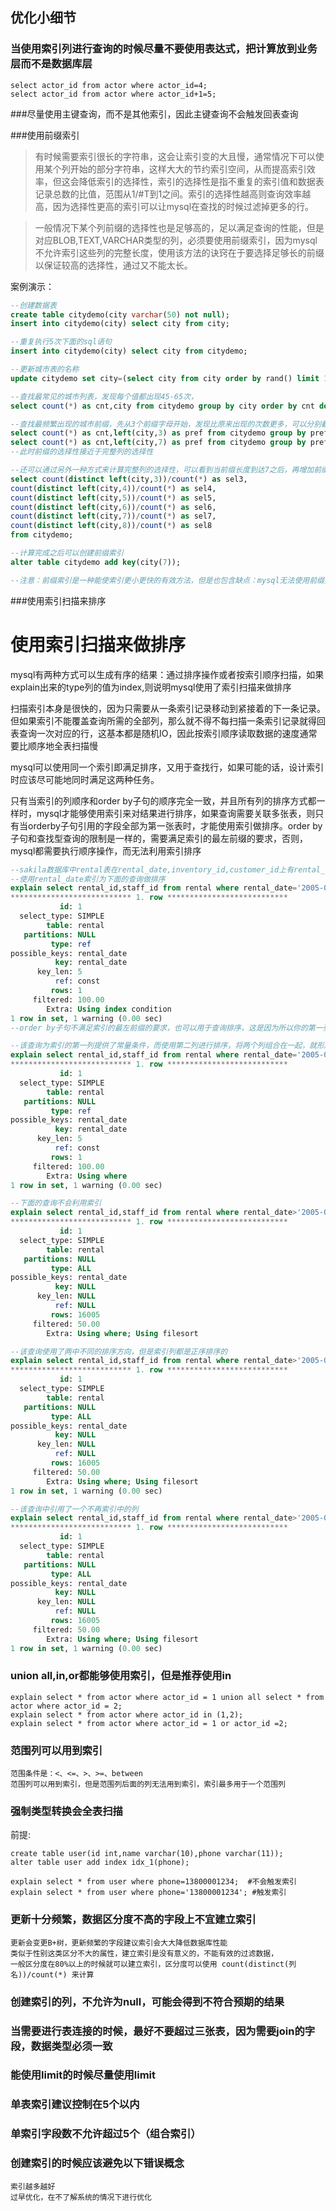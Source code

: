 ## 优化小细节

### 当使用索引列进行查询的时候尽量不要使用表达式，把计算放到业务层而不是数据库层

```text
select actor_id from actor where actor_id=4;
select actor_id from actor where actor_id+1=5;
```

###尽量使用主键查询，而不是其他索引，因此主键查询不会触发回表查询

###使用前缀索引

> 有时候需要索引很长的字符串，这会让索引变的大且慢，通常情况下可以使用某个列开始的部分字符串，这样大大的节约索引空间，从而提高索引效率，但这会降低索引的选择性，索引的选择性是指不重复的索引值和数据表记录总数的比值，范围从1/#T到1之间。索引的选择性越高则查询效率越高，因为选择性更高的索引可以让mysql在查找的时候过滤掉更多的行。

> 一般情况下某个列前缀的选择性也是足够高的，足以满足查询的性能，但是对应BLOB,TEXT,VARCHAR类型的列，必须要使用前缀索引，因为mysql不允许索引这些列的完整长度，使用该方法的诀窍在于要选择足够长的前缀以保证较高的选择性，通过又不能太长。

案例演示：

```sql
--创建数据表
create table citydemo(city varchar(50) not null);
insert into citydemo(city) select city from city;

--重复执行5次下面的sql语句
insert into citydemo(city) select city from citydemo;

--更新城市表的名称
update citydemo set city=(select city from city order by rand() limit 1);

--查找最常见的城市列表，发现每个值都出现45-65次，
select count(*) as cnt,city from citydemo group by city order by cnt desc limit 10;

--查找最频繁出现的城市前缀，先从3个前缀字母开始，发现比原来出现的次数更多，可以分别截取多个字符查看城市出现的次数
select count(*) as cnt,left(city,3) as pref from citydemo group by pref order by cnt desc limit 10;
select count(*) as cnt,left(city,7) as pref from citydemo group by pref order by cnt desc limit 10;
--此时前缀的选择性接近于完整列的选择性

--还可以通过另外一种方式来计算完整列的选择性，可以看到当前缀长度到达7之后，再增加前缀长度，选择性提升的幅度已经很小了
select count(distinct left(city,3))/count(*) as sel3,
count(distinct left(city,4))/count(*) as sel4,
count(distinct left(city,5))/count(*) as sel5,
count(distinct left(city,6))/count(*) as sel6,
count(distinct left(city,7))/count(*) as sel7,
count(distinct left(city,8))/count(*) as sel8 
from citydemo;

--计算完成之后可以创建前缀索引
alter table citydemo add key(city(7));

--注意：前缀索引是一种能使索引更小更快的有效方法，但是也包含缺点：mysql无法使用前缀索引做order by 和 group by。 
```


###使用索引扫描来排序

# 使用索引扫描来做排序

mysql有两种方式可以生成有序的结果：通过排序操作或者按索引顺序扫描，如果explain出来的type列的值为index,则说明mysql使用了索引扫描来做排序

扫描索引本身是很快的，因为只需要从一条索引记录移动到紧接着的下一条记录。但如果索引不能覆盖查询所需的全部列，那么就不得不每扫描一条索引记录就得回表查询一次对应的行，这基本都是随机IO，因此按索引顺序读取数据的速度通常要比顺序地全表扫描慢

mysql可以使用同一个索引即满足排序，又用于查找行，如果可能的话，设计索引时应该尽可能地同时满足这两种任务。

只有当索引的列顺序和order by子句的顺序完全一致，并且所有列的排序方式都一样时，mysql才能够使用索引来对结果进行排序，如果查询需要关联多张表，则只有当orderby子句引用的字段全部为第一张表时，才能使用索引做排序。order by子句和查找型查询的限制是一样的，需要满足索引的最左前缀的要求，否则，mysql都需要执行顺序操作，而无法利用索引排序

```sql
--sakila数据库中rental表在rental_date,inventory_id,customer_id上有rental_date的索引
--使用rental_date索引为下面的查询做排序
explain select rental_id,staff_id from rental where rental_date='2005-05-25' order by inventory_id,customer_id\G
*************************** 1. row ***************************
           id: 1
  select_type: SIMPLE
        table: rental
   partitions: NULL
         type: ref
possible_keys: rental_date
          key: rental_date
      key_len: 5
          ref: const
         rows: 1
     filtered: 100.00
        Extra: Using index condition
1 row in set, 1 warning (0.00 sec)
--order by子句不满足索引的最左前缀的要求，也可以用于查询排序，这是因为所以你的第一列被指定为一个常数

--该查询为索引的第一列提供了常量条件，而使用第二列进行排序，将两个列组合在一起，就形成了索引的最左前缀
explain select rental_id,staff_id from rental where rental_date='2005-05-25' order by inventory_id desc\G
*************************** 1. row ***************************
           id: 1
  select_type: SIMPLE
        table: rental
   partitions: NULL
         type: ref
possible_keys: rental_date
          key: rental_date
      key_len: 5
          ref: const
         rows: 1
     filtered: 100.00
        Extra: Using where
1 row in set, 1 warning (0.00 sec)

--下面的查询不会利用索引
explain select rental_id,staff_id from rental where rental_date>'2005-05-25' order by rental_date,inventory_id\G
*************************** 1. row ***************************
           id: 1
  select_type: SIMPLE
        table: rental
   partitions: NULL
         type: ALL
possible_keys: rental_date
          key: NULL
      key_len: NULL
          ref: NULL
         rows: 16005
     filtered: 50.00
        Extra: Using where; Using filesort

--该查询使用了两中不同的排序方向，但是索引列都是正序排序的
explain select rental_id,staff_id from rental where rental_date>'2005-05-25' order by inventory_id desc,customer_id asc\G
*************************** 1. row ***************************
           id: 1
  select_type: SIMPLE
        table: rental
   partitions: NULL
         type: ALL
possible_keys: rental_date
          key: NULL
      key_len: NULL
          ref: NULL
         rows: 16005
     filtered: 50.00
        Extra: Using where; Using filesort
1 row in set, 1 warning (0.00 sec)

--该查询中引用了一个不再索引中的列
explain select rental_id,staff_id from rental where rental_date>'2005-05-25' order by inventory_id,staff_id\G
*************************** 1. row ***************************
           id: 1
  select_type: SIMPLE
        table: rental
   partitions: NULL
         type: ALL
possible_keys: rental_date
          key: NULL
      key_len: NULL
          ref: NULL
         rows: 16005
     filtered: 50.00
        Extra: Using where; Using filesort
1 row in set, 1 warning (0.00 sec)

```

### union all,in,or都能够使用索引，但是推荐使用in

```text
explain select * from actor where actor_id = 1 union all select * from actor where actor_id = 2;
explain select * from actor where actor_id in (1,2);
explain select * from actor where actor_id = 1 or actor_id =2;
```

### 范围列可以用到索引

```text
范围条件是：<、<=、>、>=、between
范围列可以用到索引，但是范围列后面的列无法用到索引，索引最多用于一个范围列
```

### 强制类型转换会全表扫描

前提:
```text
create table user(id int,name varchar(10),phone varchar(11));
alter table user add index idx_1(phone);
```

```text
explain select * from user where phone=13800001234;  #不会触发索引
explain select * from user where phone='13800001234'; #触发索引
```

### 更新十分频繁，数据区分度不高的字段上不宜建立索引

```text
更新会变更B+树，更新频繁的字段建议索引会大大降低数据库性能
类似于性别这类区分不大的属性，建立索引是没有意义的，不能有效的过滤数据，
一般区分度在80%以上的时候就可以建立索引，区分度可以使用 count(distinct(列名))/count(*) 来计算
```

### 创建索引的列，不允许为null，可能会得到不符合预期的结果

### 当需要进行表连接的时候，最好不要超过三张表，因为需要join的字段，数据类型必须一致

### 能使用limit的时候尽量使用limit

### 单表索引建议控制在5个以内

### 单索引字段数不允许超过5个（组合索引）

### 创建索引的时候应该避免以下错误概念

    索引越多越好
    过早优化，在不了解系统的情况下进行优化
